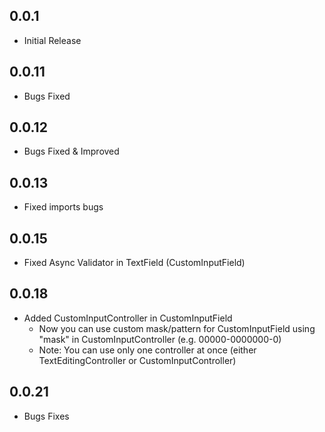 ## 0.0.1
* Initial Release
## 0.0.11
* Bugs Fixed
## 0.0.12
* Bugs Fixed & Improved
## 0.0.13
* Fixed imports bugs
## 0.0.15
* Fixed Async Validator in TextField (CustomInputField)
## 0.0.18
* Added CustomInputController in CustomInputField
  - Now you can use custom mask/pattern for CustomInputField using "mask" in CustomInputController (e.g. 00000-0000000-0)
  - Note: You can use only one controller at once (either TextEditingController or CustomInputController)
## 0.0.21
* Bugs Fixes

